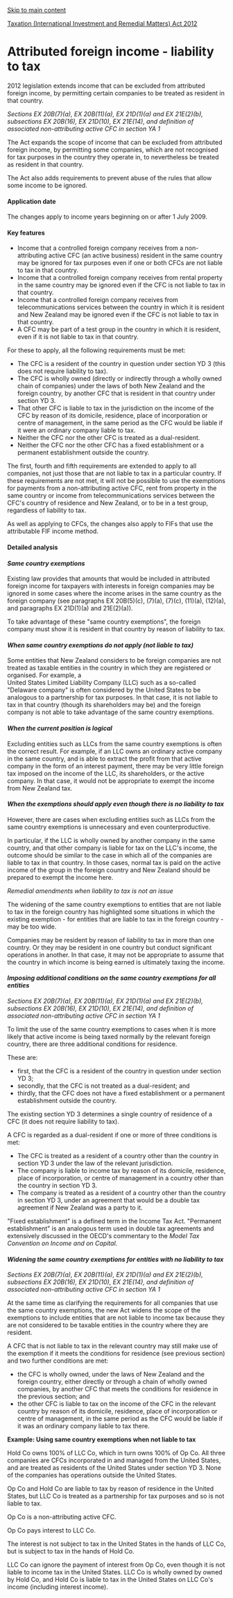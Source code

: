 [Skip to main content](#main-content-tt)

[Taxation (International Investment and Remedial Matters) Act 2012](/new-legislation/act-articles/taxation-international-investment-and-remedial-matters-act-2012 "Taxation (International Investment and Remedial Matters) Act 2012")

Attributed foreign income - liability to tax
============================================

2012 legislation extends income that can be excluded from attributed foreign income, by permitting certain companies to be treated as resident in that country.

_Sections EX 20B(7)(a), EX 20B(11)(a), EX 21D(1)(a) and EX 21E(2)(b), subsections EX 20B(16), EX 21D(10), EX 21E(14), and definition of associated non-attributing active CFC in section YA 1_

The Act expands the scope of income that can be excluded from attributed foreign income, by permitting some companies, which are not recognised for tax purposes in the country they operate in, to nevertheless be treated as resident in that country.

The Act also adds requirements to prevent abuse of the rules that allow some income to be ignored.

#### Application date

The changes apply to income years beginning on or after 1 July 2009.

#### Key features

*   Income that a controlled foreign company receives from a non-attributing active CFC (an active business) resident in the same country may be ignored for tax purposes even if one or both CFCs are not liable to tax in that country.
*   Income that a controlled foreign company receives from rental property in the same country may be ignored even if the CFC is not liable to tax in that country.
*   Income that a controlled foreign company receives from telecommunications services between the country in which it is resident and New Zealand may be ignored even if the CFC is not liable to tax in that country.
*   A CFC may be part of a test group in the country in which it is resident, even if it is not liable to tax in that country.

For these to apply, all the following requirements must be met:

*   The CFC is a resident of the country in question under section YD 3 (this does not require liability to tax).
*   The CFC is wholly owned (directly or indirectly through a wholly owned chain of companies) under the laws of both New Zealand and the foreign country, by another CFC that is resident in that country under section YD 3.
*   That other CFC is liable to tax in the jurisdiction on the income of the CFC by reason of its domicile, residence, place of incorporation or centre of management, in the same period as the CFC would be liable if it were an ordinary company liable to tax.
*   Neither the CFC nor the other CFC is treated as a dual-resident.
*   Neither the CFC nor the other CFC has a fixed establishment or a permanent establishment outside the country.

The first, fourth and fifth requirements are extended to apply to all companies, not just those that are not liable to tax in a particular country. If these requirements are not met, it will not be possible to use the exemptions for payments from a non-attributing active CFC, rent from property in the same country or income from telecommunications services between the CFC's country of residence and New Zealand, or to be in a test group, regardless of liability to tax.

As well as applying to CFCs, the changes also apply to FIFs that use the attributable FIF income method.

#### Detailed analysis

#### _Same country exemptions_

Existing law provides that amounts that would be included in attributed foreign income for taxpayers with interests in foreign companies may be ignored in some cases where the income arises in the same country as the foreign company (see paragraphs EX 20B(5)(c), (7)(a), (7)(c), (11)(a), (12)(a), and paragraphs EX 21D(1)(a) and 21E(2)(a)).

To take advantage of these "same country exemptions", the foreign company must show it is resident in that country by reason of liability to tax.

#### _When same country exemptions do not apply (not liable to tax)_

Some entities that New Zealand considers to be foreign companies are not treated as taxable entities in the country in which they are registered or organised. For example, a  
United States Limited Liability Company (LLC) such as a so-called "Delaware company" is often considered by the United States to be analogous to a partnership for tax purposes. In that case, it is not liable to tax in that country (though its shareholders may be) and the foreign company is not able to take advantage of the same country exemptions.

#### _When the current position is logical_

Excluding entities such as LLCs from the same country exemptions is often the correct result. For example, if an LLC owns an ordinary active company in the same country, and is able to extract the profit from that active company in the form of an interest payment, there may be very little foreign tax imposed on the income of the LLC, its shareholders, or the active company. In that case, it would not be appropriate to exempt the income from New Zealand tax.

#### _When the exemptions should apply even though there is no liability to tax_

However, there are cases when excluding entities such as LLCs from the same country exemptions is unnecessary and even counterproductive.

In particular, if the LLC is wholly owned by another company in the same country, and that other company is liable for tax on the LLC's income, the outcome should be similar to the case in which all of the companies are liable to tax in that country. In those cases, normal tax is paid on the active income of the group in the foreign country and New Zealand should be prepared to exempt the income here.

_Remedial amendments when liability to tax is not an issue_

The widening of the same country exemptions to entities that are not liable to tax in the foreign country has highlighted some situations in which the existing exemption - for entities that are liable to tax in the foreign country - may be too wide.

Companies may be resident by reason of liability to tax in more than one country. Or they may be resident in one country but conduct significant operations in another. In that case, it may not be appropriate to assume that the country in which income is being earned is ultimately taxing the income.

#### _Imposing additional conditions on the same country exemptions for all entities_

_Sections EX 20B(7)(a), EX 20B(11)(a), EX 21D(1)(a) and EX 21E(2)(b), subsections EX 20B(16), EX 21D(10), EX 21E(14), and definition of associated non-attributing active CFC in section YA 1_

To limit the use of the same country exemptions to cases when it is more likely that active income is being taxed normally by the relevant foreign country, there are three additional conditions for residence.

These are:

*   first, that the CFC is a resident of the country in question under section YD 3;
*   secondly, that the CFC is not treated as a dual-resident; and
*   thirdly, that the CFC does not have a fixed establishment or a permanent establishment outside the country.

The existing section YD 3 determines a single country of residence of a CFC (it does not require liability to tax).

A CFC is regarded as a dual-resident if one or more of three conditions is met:

*   The CFC is treated as a resident of a country other than the country in section YD 3 under the law of the relevant jurisdiction.
*   The company is liable to income tax by reason of its domicile, residence, place of incorporation, or centre of management in a country other than the country in section YD 3.
*   The company is treated as a resident of a country other than the country in section YD 3, under an agreement that would be a double tax agreement if New Zealand was a party to it.

"Fixed establishment" is a defined term in the Income Tax Act. "Permanent establishment" is an analogous term used in double tax agreements and extensively discussed in the OECD's commentary to the _Model Tax Convention on Income and on Capital_.

#### _Widening the same country exemptions for entities with no liability to tax_

_Sections EX 20B(7)(a), EX 20B(11)(a), EX 21D(1)(a) and EX 21E(2)(b), subsections EX 20B(16), EX 21D(10), EX 21E(14), and definition of associated non-attributing active CFC in section YA 1_

At the same time as clarifying the requirements for all companies that use the same country exemptions, the new Act widens the scope of the exemptions to include entities that are not liable to income tax because they are not considered to be taxable entities in the country where they are resident.

A CFC that is not liable to tax in the relevant country may still make use of the exemption if it meets the conditions for residence (see previous section) and two further conditions are met:

*   the CFC is wholly owned, under the laws of New Zealand and the foreign country, either directly or through a chain of wholly owned companies, by another CFC that meets the conditions for residence in the previous section; and
*   the other CFC is liable to tax on the income of the CFC in the relevant country by reason of its domicile, residence, place of incorporation or centre of management, in the same period as the CFC would be liable if it was an ordinary company liable to tax there.

**Example: Using same country exemptions when not liable to tax**

Hold Co owns 100% of LLC Co, which in turn owns 100% of Op Co. All three companies are CFCs incorporated in and managed from the United States, and are treated as residents of the United States under section YD 3. None of the companies has operations outside the United States.

Op Co and Hold Co are liable to tax by reason of residence in the United States, but LLC Co is treated as a partnership for tax purposes and so is not liable to tax.

Op Co is a non-attributing active CFC.

Op Co pays interest to LLC Co.

The interest is not subject to tax in the United States in the hands of LLC Co, but is subject to tax in the hands of Hold Co.

LLC Co can ignore the payment of interest from Op Co, even though it is not liable to income tax in the United States. LLC Co is wholly owned by owned by Hold Co, and Hold Co is liable to tax in the United States on LLC Co's income (including interest income).
